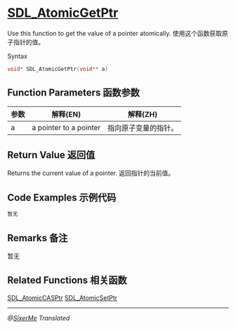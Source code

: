 # [SDL_AtomicGetPtr](http://wiki.libsdl.org/SDL_AtomicGetPtr?highlight=%28%5CbCategoryAPI%5Cb%29%7C%28SDLFunctionTemplate%29)

Use this function to get the value of a pointer atomically.
使用这个函数获取原子指针的值。

Syntax
```c 
void* SDL_AtomicGetPtr(void** a)
```

## Function Parameters 函数参数
| 参数 | 解释(EN) | 解释(ZH) |
|------|----------|---------|
| a | a pointer to a pointer | 指向原子变量的指针。 |

## Return Value 返回值

Returns the current value of a pointer.
返回指针的当前值。

## Code Examples 示例代码
```c 
暂无
```

## Remarks 备注

暂无

## Related Functions 相关函数

[SDL_AtomicCASPtr](http://wiki.libsdl.org/SDL_AtomicCASPtr)
[SDL_AtomicSetPtr](http://wiki.libsdl.org/SDL_AtomicSetPtr)

-----------------------------------------------------------------------
*@[SixerMe](https://github.com/DXkite) Translated*
